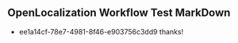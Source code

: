 ## OpenLocalization Workflow Test MarkDown
* ee1a14cf-78e7-4981-8f46-e903756c3dd9 thanks!

<!--HONumber=Jul16_HO3-->



